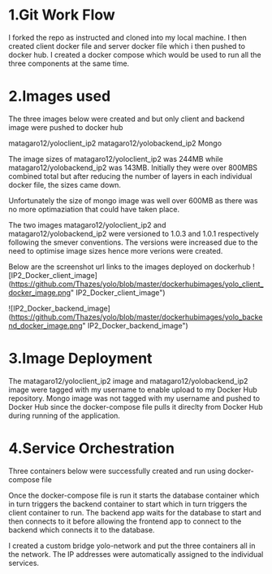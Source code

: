 # 1.Git Work Flow
I forked the repo as instructed and cloned into my local machine. I then created client docker file and server docker file which i then pushed to docker hub. I created a docker compose which would be used to run all the three components at the  same time.

# 2.Images used
The three images below were created and but only client and backend image were pushed to docker hub

matagaro12/yoloclient_ip2 
matagaro12/yolobackend_ip2 
Mongo

The image sizes of matagaro12/yoloclient_ip2  was 244MB while matagaro12/yolobackend_ip2  was 143MB. Initially they  were over 800MBS combined total but after reducing the number of layers in each individual docker file, the sizes came down.

Unfortunately the size of mongo image was well over 600MB as there was no  more optimaziation that could have taken place.

The two images matagaro12/yoloclient_ip2  and matagaro12/yolobackend_ip2 were versioned to 1.0.3 and 1.0.1  respectively following the smever conventions. The versions were increased due to the need to optimise image sizes hence more verions were created.

Below are the screenshot url links to the images deployed on dockerhub
 ![IP2_Docker_client_image](https://github.com/Thazes/yolo/blob/master/dockerhubimages/yolo_client_docker_image.png" IP2_Docker_client_image")

  ![IP2_Docker_backend_image](https://github.com/Thazes/yolo/blob/master/dockerhubimages/yolo_backend_docker_image.png" IP2_Docker_backend_image")

# 3.Image Deployment
The matagaro12/yoloclient_ip2 image and matagaro12/yolobackend_ip2 image were tagged with my username to enable upload to my Docker Hub repository. Mongo image was not tagged with my username and pushed to Docker Hub since the docker-compose file pulls it direclty from Docker Hub during running of the application.

# 4.Service Orchestration
Three containers below were successfully created and run using docker-compose file

Once the docker-compose file is run it starts the database container which in turn triggers the backend container to start which in turn triggers the client container to run. The backend app waits for the database to start and then connects to it before allowing the frontend app to connect to the backend which connects it to the database.

I created a custom bridge yolo-network and put the three containers all in the network. The IP addresses were automatically assigned to the individual services.
